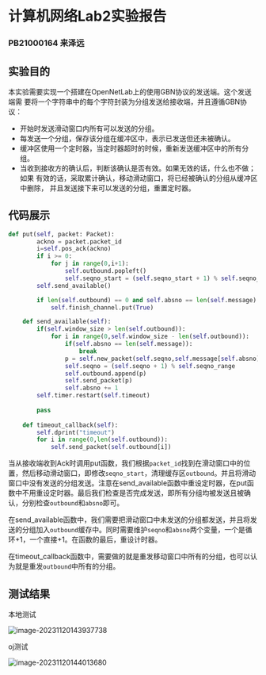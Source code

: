 # 计算机网络Lab2实验报告

### PB21000164 来泽远

## 实验目的

本实验需要实现一个搭建在OpenNetLab上的使用GBN协议的发送端。这个发送端需 要将一个字符串中的每个字符封装为分组发送给接收端，并且遵循GBN协议：

- 开始时发送滑动窗口内所有可以发送的分组。
- 每发送一个分组，保存该分组在缓冲区中，表示已发送但还未被确认。
- 缓冲区使用一个定时器，当定时器超时的时候，重新发送缓冲区中的所有分组。
- 当收到接收方的确认后，判断该确认是否有效。如果无效的话，什么也不做；如果 有效的话，采取累计确认，移动滑动窗口，将已经被确认的分组从缓冲区中删除， 并且发送接下来可以发送的分组，重置定时器。

## 代码展示

```python
def put(self, packet: Packet):
        ackno = packet.packet_id
        i=self.pos_ack(ackno)
        if i >= 0:
            for j in range(0,i+1):
                self.outbound.popleft()
                self.seqno_start = (self.seqno_start + 1) % self.seqno_range
        self.send_available()

        if len(self.outbound) == 0 and self.absno == len(self.message):
            self.finish_channel.put(True)

    def send_available(self):
        if(self.window_size > len(self.outbound)):
            for i in range(0,self.window_size - len(self.outbound)):
                if(self.absno == len(self.message)):
                    break  
                p = self.new_packet(self.seqno,self.message[self.absno])
                self.seqno = (self.seqno + 1) % self.seqno_range
                self.outbound.append(p)
                self.send_packet(p)
                self.absno += 1
        self.timer.restart(self.timeout)
        
        pass
    
    def timeout_callback(self):
        self.dprint("timeout")
        for i in range(0,len(self.outbound)):
            self.send_packet(self.outbound[i])
```

当从接收端收到Ack时调用put函数，我们根据`packet_id`找到在滑动窗口中的位置，然后移动滑动窗口，即修改`seqno_start`，清理缓存区`outbound`。并且将滑动窗口中没有发送的分组发送。注意在send_available函数中重设定时器，在put函数中不用重设定时器。最后我们检查是否完成发送，即所有分组均被发送且被确认，分别检查`outbound`和`absno`即可。

在send_available函数中，我们需要把滑动窗口中未发送的分组都发送，并且将发送的分组加入`outbound`缓存中。同时需要维护`seqno`和`absno`两个变量，一个是循环+1，一个直接+1。在函数的最后，重设计时器。

在timeout_callback函数中，需要做的就是重发移动窗口中所有的分组，也可以认为就是重发`outbound`中所有的分组。

## 测试结果

本地测试

![image-20231120143937738](C:\Users\lenovo\AppData\Roaming\Typora\typora-user-images\image-20231120143937738.png)

oj测试

![image-20231120144013680](C:\Users\lenovo\AppData\Roaming\Typora\typora-user-images\image-20231120144013680.png)

